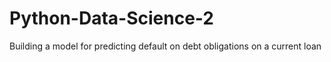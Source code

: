 # Python-Data-Science-2
Building a model for predicting default on debt obligations on a current loan
